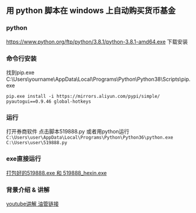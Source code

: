 ## 用 python 脚本在 windows 上自动购买货币基金

### python

https://www.python.org/ftp/python/3.8.1/python-3.8.1-amd64.exe 下载安装


### 命令行安装

找到pip.exe C:\Users\yourname\AppData\Local\Programs\Python\Python38\Scripts\pip.exe

```
pip.exe install -i https://mirrors.aliyun.com/pypi/simple/  pyautogui==0.9.46 global-hotkeys
```

### 运行

打开券商软件 点击脚本519888.py 或者用python运行
`C:\Users\user\AppData\Local\Programs\Python\Python36\python.exe C:\Users\user\519888.py`

### exe直接运行

[打包好的519888.exe 和 519888_hexin.exe](https://github.com/wynemo/519888/releases/download/20241014/release.zip)

### 背景介绍 & 讲解

[youtube讲解 油管链接](https://www.youtube.com/watch?v=CRA3AP1IMxE&t=3s)
